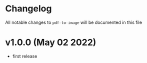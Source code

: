 # Changelog

All notable changes to `pdf-to-image` will be documented in this file

# v1.0.0 (May 02 2022)
- first release
